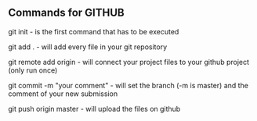 ## Commands for GITHUB

git init - is the first command that has to be executed

git add . - will add every file in your git repository


git remote add origin <the link to your repository>  - will connect your project files to your github project (only run once)


git commit -m "your comment" - will set the branch (-m is master) and the comment of your new submission

git push origin master - will upload the files on github
